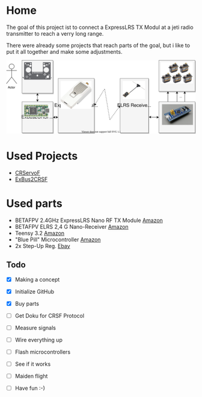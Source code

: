 # Home
The goal of this project ist to connect a ExpressLRS TX Modul at a jeti radio transmitter to reach a verry long range.

There were already some projects that reach parts of the goal, but i like to put it all together and make some adjustments.

![Block](img/FunctionBlocks.drawio.svg)

# Used Projects

* [CRServoF](https://github.com/CapnBry/CRServoF)
* [ExBus2CRSF](https://github.com/robthomson/ExBus2CRSF)

# Used parts
* BETAFPV 2.4GHz ExpressLRS Nano RF TX Module [Amazon](https://www.amazon.de/gp/product/B09B28YGYC)
* BETAFPV ELRS 2,4 G Nano-Receiver [Amazon](https://www.amazon.de/gp/product/B09B28HSVB)
* Teensy 3.2 [Amazon](https://www.amazon.de/Teensy-2-0-Ohne-Stiftleisten/dp/B00E3B6KCY)
* "Blue Pill" Microcontroller [Amazon](https://www.amazon.de/ARCELI-Entwicklungsboard-Mindestsystem-STM32F103C8T6-Lernkarte/dp/B077MJKCVT)
* 2x Step-Up Reg. [Ebay](https://www.ebay.de/sch/i.html?_from=R40&_trksid=p2047675.m570.l1313&_nkw=GY-MT3608&_sacat=0)

## Todo

* [x] Making a concept
* [x] Initialize GitHub
* [x] Buy parts
* [ ] Get Doku for CRSF Protocol
* [ ] Measure signals
* [ ] Wire everything up
* [ ] Flash microcontrollers
* [ ] See if it works
* [ ] Maiden flight
* [ ] Have fun :-)

